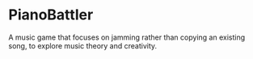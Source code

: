 # PianoBattler
A music game that focuses on jamming rather than copying an existing song, to explore music theory and creativity.
